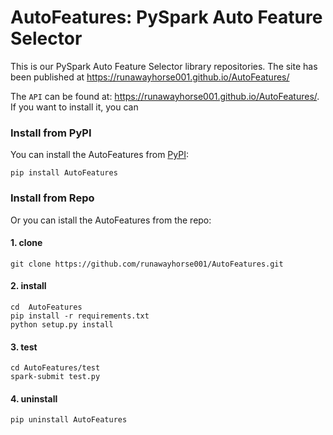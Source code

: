 # AutoFeatures: PySpark Auto Feature Selector

This is our PySpark Auto Feature Selector library repositories. The site has been published 
at https://runawayhorse001.github.io/AutoFeatures/

The ``API`` can be found at: https://runawayhorse001.github.io/AutoFeatures/.
If you want to install it, you can

### Install from PyPI

You can install the AutoFeatures from [PyPI](https://pypi.org/project/AutoFeatures):

    pip install AutoFeatures

### Install from Repo 

Or you can istall the AutoFeatures from the repo:

#### 1. clone

	git clone https://github.com/runawayhorse001/AutoFeatures.git

#### 2. install 

	cd  AutoFeatures
	pip install -r requirements.txt 
	python setup.py install

#### 3. test 

	cd AutoFeatures/test
	spark-submit test.py

#### 4. uninstall 

	pip uninstall AutoFeatures
